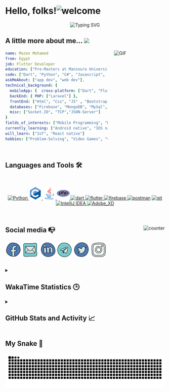 [//]: # (Todo::  Welcome and introduction) 
<h1>Hello, folks!<img src="https://raw.githubusercontent.com/verma-anushka/verma-anushka/master/gifs/wave.gif" width="30px" height="30" alt="welcome"></h1>
<p align="center">
<img src="https://readme-typing-svg.demolab.com?font=Fira+Code&weight=550&pause=1000&center=true&vCenter=true&multiline=true&repeat=false&width=1300&height=80&lines=I'm+Mazen+Mohamed%2C+Software+engineer+passionate+about+Mobile+Programming+and+writing+clean+code+and+building;well+architected+mobile+applications.+Recently+I've+started+contributing+to+opensource+projects." alt="Typing SVG" /></p>
 

[//]: # (Todo:: Talking about Personal)

<h2>A little more about me... <img src="https://media.giphy.com/media/VgCDAzcKvsR6OM0uWg/giphy.gif" width="50"></h2>

<div>
<img align="right" style="margin-left: 20px;" alt="GIF" height="160px" width="160px" src="https://raw.githubusercontent.com/blackcater/blackcater/main/images/banner.gif" />

  <!-- company: IX Solutions at Mansoura, Egypt && Liefermama at Germany -->

```yaml
name: Mazen Mohamed 
from: Egypt
job: Flutter Developer 
education: ["Pre-Masters at Mansoura University", "BSc. of Computer Science"]
code: ["Dart", "Python", "C#", "Javascript", "Java", "PHP"],
askMeAbout: ["app dev", "web dev"],
technical_background: {
  mobileApp: {  cross-platform: ["Dart", "Flutter"] },
  backEnd: { PHP: ["Laravel"] },
  frontEnd: ["Html", "Css", "JS" , "Bootstrap"],
  databases: ["Firebase", "MongoDB", "MySql", "Sqlite"],
  misc: ["Socket.IO", "TCP","JSON-Server"]
}
fields_of_interests: ["Mobile Programming", "ML", "AI", "Path Planning"]
currently_learning: ["Android native", "IOS native"] 
will_learn: ["IoT", "React native"]
hobbies: ["Problem-Solving", "Video Games", "Competitive Gaming", "Movies", "Drawing"]
```
</div>


[//]: # (Todo:: Languages and Tools)

<br>

## Languages and Tools 🛠 

<br/>
<p align="center">  
<a href="https://www.python.org/dev/" target="_blank" rel="noreferrer"> <img src="https://upload.wikimedia.org/wikipedia/commons/thumb/c/c3/Python-logo-notext.svg/1024px-Python-logo-notext.svg.png" alt="Python" width="40" height="40"/> </a>  
<a href="https://www.cprogramming.com/" target="_blank" rel="noreferrer"> <img src="https://raw.githubusercontent.com/devicons/devicon/master/icons/c/c-original.svg" alt="c" width="40" height="40"/> </a>
<a href="https://www.java.com" target="_blank" rel="noreferrer"> <img src="https://raw.githubusercontent.com/devicons/devicon/master/icons/java/java-original.svg" alt="java" width="40" height="40"/> </a>  
<a href="https://www.php.net" target="_blank" rel="noreferrer"> <img src="https://raw.githubusercontent.com/devicons/devicon/master/icons/php/php-original.svg" alt="php" width="40" height="40"/> </a>
<a href="https://dart.dev" target="_blank" rel="noreferrer"> <img src="https://www.vectorlogo.zone/logos/dartlang/dartlang-icon.svg" alt="dart" width="40" height="40"/> </a>     
<a href="https://flutter.dev" target="_blank" rel="noreferrer"> <img src="https://www.vectorlogo.zone/logos/flutterio/flutterio-icon.svg" alt="flutter" width="40" height="40"/> </a>
<a href="https://firebase.google.com/" target="_blank" rel="noreferrer"> <img src="https://www.vectorlogo.zone/logos/firebase/firebase-icon.svg" alt="firebase" width="40" height="40"/> </a> <a href="https://postman.com" target="_blank" rel="noreferrer"> <img src="https://www.vectorlogo.zone/logos/getpostman/getpostman-icon.svg" alt="postman" width="40" height="40"/></a> 
<a href="https://git-scm.com/" target="_blank" rel="noreferrer"> <img src="https://www.vectorlogo.zone/logos/git-scm/git-scm-icon.svg" alt="git" width="40" height="40"/> </a>
<a href="https://www.jetbrains.com/idea/" target="_blank" rel="noreferrer"> <img src="https://upload.wikimedia.org/wikipedia/commons/thumb/9/9c/IntelliJ_IDEA_Icon.svg/2048px-IntelliJ_IDEA_Icon.svg.png" alt="IntelliJ IDEA" width="40" height="40"/> </a>
<a href="https://www.adobe.com/mena_en/products/xd.html" target="_blank" rel="noreferrer"> <img src="https://upload.wikimedia.org/wikipedia/commons/thumb/c/c2/Adobe_XD_CC_icon.svg/1200px-Adobe_XD_CC_icon.svg.png" alt="Adobe_XD" width="40" height="40"/> </a>
</p>

<br/>


[//]: # (Todo:: Social media links)

<div>
 <img align="right" src="https://komarev.com/ghpvc/?username=MZzzNne&label=Profile%20views&color=blue&countColor=%237B1E7B&style=flat" alt="counter"/>

## Social media :mailbox_with_no_mail:
</div>

<p align="center">

<a href="https://www.facebook.com/MaZenn.mo7amed" target="blank"><img align="center" title="MaZenn.mo7amed" src="assets/social_logos/facebook.svg" alt="MaZenn.mo7amed" height="50" width="50" /></a>
<a href="mailto:mazenn770@gmail.com" target="blank"><img align="center" title="mazenn770@gmail.com" src="assets/social_logos/mail.svg" alt="mazenn770@gmail.com" height="50" width="50" /></a>
<a href="https://www.linkedin.com/in/MZzzNn" target="blank"><img align="center" title="@MZzzNn" src="assets/social_logos/linkedin.svg" alt="@MZzzNn" height="50" width="50" /></a>
<a href="https://t.me/MZzznn" target="blank"><img align="center" title="@MZzzNn" src="assets/social_logos/telegram.svg" alt="@MZzznn" height="50" width="50" /></a>
<a href="https://twitter.com/MZzzNn_" target="blank"><img align="center" title="@MZzzNn_" src="assets/social_logos/twitter.svg" alt="@MZzzNn_" height="50" width="50" /></a>
<a href="https://www.instagram.com/MZzzNn_" target="blank"><img align="center" title="@MZzzNn_" src="assets/social_logos/instagram.svg" alt="@MZzzNn_" height="50" width="50" /></a>

</p>
<br/>

[//]: # (Todo:: waka time stats)    

<details> 
  <summary><h2>WakaTime Statistics 🕒</h2></summary>

<p align="center">
    <a href="https://wakatime.com/@MZzzNn">
        <img alt="Total time of coding" src="https://wakatime.com/badge/user/27da1c90-b8bf-4c99-99d0-1757cf327276.svg">
    </a>
    <a href="https://github.com/MZzzNn/MZzzNn">
        <img alt="Last update time" src="https://img.shields.io/github/last-commit/MZzzNn/MZzzNn?label=profile%20updated&style=flat-square">
    </a>
    <a href="https://wakatime.com/@MZzzNn">
        <img alt="Lines of code" src="https://img.shields.io/badge/From%20Hello%20World%20I%27ve%20Written-1%20Million%20lines%20of%20code-blue">
    </a> 
</p>

```text
From: 01 June 2022 - To: 23 December 2022
Total Time: 588 hrs 33 mins
Dart                          556 hrs 53 mins ⣿⣿⣿⣿⣿⣿⣿⣿⣿⣿⣿⣿⣿⣿⣿⣿⣿⣿⣿⣿⣿⣿⣿⣶⣀   94.62 %
YAML                          16 hrs 40 mins  ⣶⣀⣀⣀⣀⣀⣀⣀⣀⣀⣀⣀⣀⣀⣀⣀⣀⣀⣀⣀⣀⣀⣀⣀⣀   02.83 %
XML                           6 hrs 59 mins   ⣤⣀⣀⣀⣀⣀⣀⣀⣀⣀⣀⣀⣀⣀⣀⣀⣀⣀⣀⣀⣀⣀⣀⣀⣀   01.19 %
Groovy                        1 hr 54 mins    ⣀⣀⣀⣀⣀⣀⣀⣀⣀⣀⣀⣀⣀⣀⣀⣀⣀⣀⣀⣀⣀⣀⣀⣀⣀   00.32 %
Text                          1 hr 6 mins     ⣀⣀⣀⣀⣀⣀⣀⣀⣀⣀⣀⣀⣀⣀⣀⣀⣀⣀⣀⣀⣀⣀⣀⣀⣀   00.19 %
Gradle                        1 hr 2 mins     ⣀⣀⣀⣀⣀⣀⣀⣀⣀⣀⣀⣀⣀⣀⣀⣀⣀⣀⣀⣀⣀⣀⣀⣀⣀   00.18 %
```

<!--END_SECTION:waka-->

<!--START_SECTION:waka-simple--> 

```text
From: 16 July 2020 - To: 22 December 2022
Total Time: 873 hrs
Go                 313 hrs 18 mins ⣿⣿⣿⣿⣿⣿⣿⣿⣿⣀⣀⣀⣀⣀⣀⣀⣀⣀⣀⣀⣀⣀⣀⣀⣀   35.89 %
Python             165 hrs 53 mins ⣿⣿⣿⣿⣷⣀⣀⣀⣀⣀⣀⣀⣀⣀⣀⣀⣀⣀⣀⣀⣀⣀⣀⣀⣀   19.00 %
C++                143 hrs 23 mins ⣿⣿⣿⣿⣄⣀⣀⣀⣀⣀⣀⣀⣀⣀⣀⣀⣀⣀⣀⣀⣀⣀⣀⣀⣀   16.43 %
Bash               64 hrs 33 mins  ⣿⣷⣀⣀⣀⣀⣀⣀⣀⣀⣀⣀⣀⣀⣀⣀⣀⣀⣀⣀⣀⣀⣀⣀⣀   07.40 %
YAML               40 hrs 12 mins  ⣿⣄⣀⣀⣀⣀⣀⣀⣀⣀⣀⣀⣀⣀⣀⣀⣀⣀⣀⣀⣀⣀⣀⣀⣀   04.61 %
Other              37 hrs 55 mins  ⣿⣄⣀⣀⣀⣀⣀⣀⣀⣀⣀⣀⣀⣀⣀⣀⣀⣀⣀⣀⣀⣀⣀⣀⣀   04.34 %
```

<!--END_SECTION:waka-simple-->

<!--START_SECTION:waka-->

```txt
From: 01 June 2022 - To: 30 July 2023

Total Time: 1,503 hrs 34 mins

Dart                          886 hrs 44 mins ⣿⣿⣿⣿⣿⣿⣿⣿⣿⣿⣿⣿⣿⣿⣶⣀⣀⣀⣀⣀⣀⣀⣀⣀⣀   58.98 %
Other                         554 hrs 46 mins ⣿⣿⣿⣿⣿⣿⣿⣿⣿⣄⣀⣀⣀⣀⣀⣀⣀⣀⣀⣀⣀⣀⣀⣀⣀   36.90 %
YAML                          30 hrs 23 mins  ⣦⣀⣀⣀⣀⣀⣀⣀⣀⣀⣀⣀⣀⣀⣀⣀⣀⣀⣀⣀⣀⣀⣀⣀⣀   02.02 %
XML                           8 hrs 33 mins   ⣄⣀⣀⣀⣀⣀⣀⣀⣀⣀⣀⣀⣀⣀⣀⣀⣀⣀⣀⣀⣀⣀⣀⣀⣀   00.57 %
Markdown                      6 hrs 1 min     ⣄⣀⣀⣀⣀⣀⣀⣀⣀⣀⣀⣀⣀⣀⣀⣀⣀⣀⣀⣀⣀⣀⣀⣀⣀   00.40 %
```

<!--END_SECTION:waka-->



</details>

[//]: # (Todo:: GitHub Stats and Activity )

<details> 
  <summary><h2>GitHub Stats and Activity 📈</h2></summary>

<h3>Streak Stats 🔥</h3>
 
  <!-- GitHub Readme Streak Stats - https://github.com/mzzznn/github-readme-streak-stats -->
  <p>
    <a href="https://github.com/mzzznn/github-readme-streak-stats">
      <img title="🔥 Get streak stats for your profile at git.io/streak-stats" alt="mzzznn's streak" src="https://streak-stats.demolab.com?user=MZzzNn&theme=monokai-metallian&hide_border=true"/>
    </a>
  </p>

<h3>GitHub Profile Stats 💻</h3>

  <!-- https://github.com/anuraghazra/github-readme-stats -->

<a href="https://github.com/anuraghazra/github-readme-stats"><img alt="mzzznn's Github Stats" src="https://denvercoder1-github-readme-stats.vercel.app/api/?username=mzzznn&show_icons=true&include_all_commits=true&count_private=true&theme=react&hide_border=true&bg_color=1F222E&title_color=F85D7F&icon_color=F8D866" height="192px"/></a>
<a href="https://github.com/anuraghazra/github-readme-stats"><img alt="mzzznn's Top Languages" src="https://github-readme-stats.vercel.app/api/top-langs/?username=mzzznn&langs_count=8&layout=compact&theme=react&hide_border=true&bg_color=1F222E&title_color=F85D7F&icon_color=F8D866&hide=Jupyter%20Notebook" height="192px"/></a>
<br/>

<b>Note:</b> Top languages is only a metric of the languages my public code consists of and doesn't reflect experience or skill level.

  <!-- https://github.com/ashutosh00710/github-readme-activity-graph -->

<a href="https://github.com/ashutosh00710/github-readme-activity-graph"><img alt="mzzznn's Activity Graph" src="https://github-readme-activity-graph.cyclic.app/graph/?username=mzzznn&bg_color=1F222E&color=F8D866&line=F85D7F&point=FFFFFF&hide_border=true" /></a>

<!--END_SECTION:activity-->

</details>


[//]: # (Todo:: Snake)

## My Snake 🐍
![snake gif](https://github.com/mzzznn/mzzznn/blob/github-contribution-snake-output/github-contribution-grid-snake-dark.svg)






[//]: # (## Talking about Personal Stuffs:)

[//]: # ()
[//]: # (- 🔭 I’m currently studying Bioinformatics at FCIS MU.)

[//]: # (- 👨‍💻 I’m currently working on Flutter development.)

[//]: # (- 📚 I’m currently learning native apps for Android and iOS .)

[//]: # (- 💪🏼 Future Goals: Learn more technologies - Never stop creating new ideas.)

[//]: # (- 💬 I love connecting with different people so if you want any help, I'll be happy to meet you more!)

[//]: # (- 🎨 Portfolio: )

<!-- 
![Leetcode Stats](https://leetcard.jacoblin.cool/MZzzNn?theme=dark)

<a href="https://developer.android.com" target="_blank" rel="noreferrer"> <img src="https://raw.githubusercontent.com/devicons/devicon/master/icons/android/android-original-wordmark.svg" alt="android" width="40" height="40"/> 
![c#](https://img.shields.io/badge/-c%23-611e73?style=flat-square&logo=c#&logoColor=ffffff)
![dart](https://img.shields.io/badge/-Dart-0d91a3?&logo=dart)
![Flutter](https://img.shields.io/badge/%20%20-flutter%20-%231FBCFD?style=flat-square&logo=flutter&logoColor=%23ffffff)
![Java](http://img.shields.io/badge/-Java-5B4638?style=flat-square&logo=java&logoColor=ffffff)
![C](http://img.shields.io/badge/-C-A8B9CC?style=flat-square&logo=c&logoColor=ffffff)
![Python](http://img.shields.io/badge/-Python-3776AB?style=flat-square&logo=python&logoColor=ffffff)
![JavaScript](https://img.shields.io/badge/-JavaScript-%23F7DF1C?style=flat-square&logo=javascript&logoColor=000000&labelColor=%23F7DF1C&color=%23FFCE5A)
![HTML5](https://img.shields.io/badge/-HTML5-%23E44D27?style=flat-square&logo=html5&logoColor=ffffff)
![CSS3](https://img.shields.io/badge/-CSS3-%231572B6?style=flat-square&logo=css3) 
![Bootstrap](https://img.shields.io/badge/-Bootstrap-563D7C?style=flat-square&logo=Bootstrap)
![Nodejs](https://img.shields.io/badge/-Nodejs-339933?style=flat-square&logo=Node.js&logoColor=ffffff)
![Firebase](https://img.shields.io/badge/-Firebase-FFCA28?style=flat-square&logo=firebase&logoColor=ffffff)
![Microsoft Sql Server](https://img.shields.io/badge/-Sql%20Server-CC2927?style=flat-square&logo=microsoft-sql-server&logoColor=ffffff)
![Adobe XD](http://img.shields.io/badge/-Abode%20XD-fe61f6?style=flat-square&logo=adobe-XD&logoColor=ffffff)
![Figma](http://img.shields.io/badge/-Figma-30333c?style=flat-square&logo=figma&logoColor=ffffff)
![Adobe After Effects](http://img.shields.io/badge/-Adobe%20After%20Effects-3C4858?style=flat-square&logo=adobe-after-effects)
![android](https://img.shields.io/badge/-Android-3e9e06?&logo=android) 
![Git](https://img.shields.io/badge/-Git-%23F05032?style=flat-square&logo=git&logoColor=%23ffffff)
![GitLab](https://img.shields.io/badge/-GitLab-FCA121?style=flat-square&logo=gitlab)
![GitHub](https://img.shields.io/badge/-GitHub-181717?style=flat-square&logo=github)
![VS Code](http://img.shields.io/badge/-VS%20Code-007ACC?style=flat-square&logo=visual-studio-code&logoColor=ffffff)
![IntelliJ IDEA](http://img.shields.io/badge/-IntelliJ%20IDEA-000000?style=flat-square&logo=intellij-idea&logoColor=ffffff)
![Android Studio](http://img.shields.io/badge/-Android%20Studio-3DDC84?style=flat-square&logo=android-studio&logoColor=ffffff)
 -->
<!-- [![Telegram](https://img.shields.io/badge/-TELEGRAM-2CA5E0?style=for-the-badge&logo=telegram&logoColor=white)](https://t.me/MZzznn)
[![Gmail](https://img.shields.io/badge/-GMAIL-D14836?style=for-the-badge&logo=gmail&logoColor=white)](mailto:mazenn770@gmail.com)
[![LinkedIn](https://img.shields.io/badge/-LINKEDIN-0077B5?style=for-the-badge&logo=linkedin&logoColor=white)](https://www.linkedin.com/in/mazen-mohamed0/)
[![Facebook](https://img.shields.io/badge/-Facebook-3b5998?style=for-the-badge&logo=facebook&logoColor=white)](https://www.facebook.com/MaZenn.mo7amed)
[![Instagram](https://img.shields.io/badge/-Instagram-C13584?style=for-the-badge&logo=Instagram&logoColor=white)](https://www.instagram.com/mzzznn_/)
[![Twitter](https://img.shields.io/badge/-Twitter-1D9BF0?style=for-the-badge&logo=Twitter&logoColor=white)](https://twitter.com/MZzzNn_)

 -->

<!--
<i>Follow me:</i><br> 

<a href="https://www.linkedin.com/in/mazen-mohamed0" target="_blank"><img height="30px" width="40px" src="https://i.pinimg.com/originals/de/b4/6f/deb46f02a59e3b3a2aa58fac16290d63.gif" alt="LinkedIn"></a>
<a href="https://www.instagram.com/mzzznn_" target="_blank"><img height="30px" width="40px" src="https://i.pinimg.com/originals/ea/89/45/ea8945b986e784d57c11ba50839b4f12.gif" alt="Instagram"></a>
<a href="https://www.facebook.com/mazen" target="_blank"><img height="30px" width="40px" src="https://cliply.co/wp-content/uploads/2019/07/371907490_FACEBOOK_ICON_400px.gif" alt="Facebook"></a>
<a href="https://open.spotify.com/user/mazen" target="_blank"><img src="https://img.shields.io/badge/Spotify-%231ED760.svg?&style=flat-square&logo=spotify&logoColor=white" alt="Spotify"></a>
<a href="https://dev.to/mazen" target="_blank"><img src="https://img.shields.io/badge/DEV-%230A0A0A.svg?&style=flat-square&logo=DEV.to&logoColor=white" alt="DEV.to"></a> 
---
  <img src="https://profile-counter.glitch.me/mazen-mo7amed/count.svg" />

<br>  
<p align="center">  
  <i><b>Profile Visitor Count...</b> </i><br>
  <img src="https://raw.githubusercontent.com/saadeghi/saadeghi/master/dino.gif" /><br>
  <img src="https://profile-counter.glitch.me/mazen-mo7amed/count.svg" />
</p>
-->

